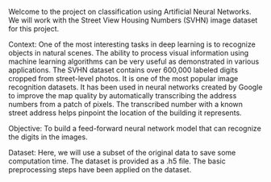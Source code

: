 Welcome to the project on classification using Artificial Neural Networks. We will work with the Street View Housing Numbers (SVHN) image dataset for this project.

Context: One of the most interesting tasks in deep learning is to recognize objects in natural scenes. The ability to process visual information using machine learning algorithms can be very useful as demonstrated in various applications.
The SVHN dataset contains over 600,000 labeled digits cropped from street-level photos. It is one of the most popular image recognition datasets. It has been used in neural networks created by Google to improve the map quality by automatically transcribing the address numbers from a patch of pixels. The transcribed number with a known street address helps pinpoint the location of the building it represents.

Objective: To build a feed-forward neural network model that can recognize the digits in the images.

Dataset: Here, we will use a subset of the original data to save some computation time. The dataset is provided as a .h5 file. The basic preprocessing steps have been applied on the dataset.
